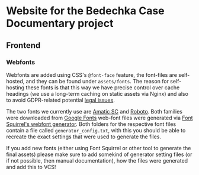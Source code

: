 # Website for the Bedechka Case Documentary project

## Frontend

### Webfonts
Webfonts are added using CSS's `@font-face` feature, the font-files are self-hosted, and they can be found under `assets/fonts`.
The reason for self-hosting these fonts is that this way we have precise control over cache headings (we use a long-term caching on static assets via Nginx) and also to avoid GDPR-related potential [legal issues](https://usercentrics.com/knowledge-hub/google-fonts-gdpr-compliant/).

The two fonts we currently use are [Amatic SC](https://fonts.google.com/specimen/Amatic+SC?query=Amatic) and [Roboto](https://fonts.google.com/specimen/Roboto).
Both families were downloaded from [Google Fonts](https://fonts.google.com) web-font files were generated via [Font Squirrel's webfont generator](https://www.fontsquirrel.com/tools/webfont-generator).
Both folders for the respective font files contain a file called `generator_config.txt`, with this you should be able to recreate the exact settings that were used to generate the files.

If you add new fonts (either using Font Squirrel or other tool to generate the final assets) please make sure to add somekind of generator setting files (or if not possible, then manual documentation), how the files were generated and add this to VCS! 
